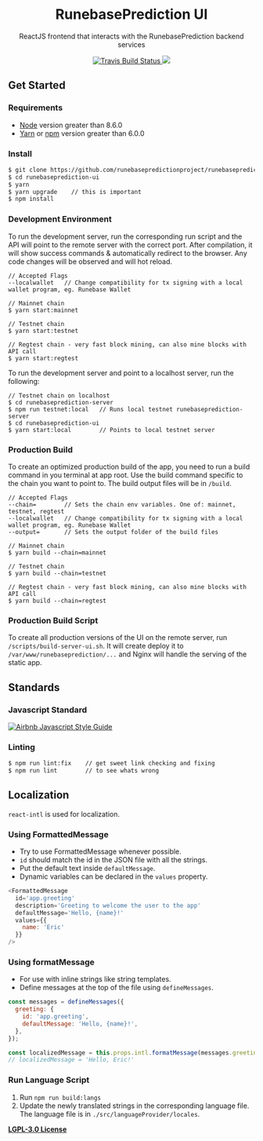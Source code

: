 <h1 align="center">
RunebasePrediction UI
</h1>
<p align="center">
ReactJS frontend that interacts with the RunebasePrediction backend services
</p>

<p align="center">
    <a href="https://travis-ci.org/runebasepredictionproject/runebaseprediction-ui" target='_blank'>
      <img src="https://travis-ci.org/runebasepredictionproject/runebaseprediction-ui.svg?branch=master" alt="Travis Build Status"/>
    </a>
    <a href="https://github.com/runebasepredictionproject/runebaseprediction-ui/pulls">
      <img src="https://camo.githubusercontent.com/d4e0f63e9613ee474a7dfdc23c240b9795712c96/68747470733a2f2f696d672e736869656c64732e696f2f62616467652f5052732d77656c636f6d652d627269676874677265656e2e737667" />
    </a>
</p>

## Get Started

### Requirements

- [Node](https://nodejs.org/en/) version greater than 8.6.0
- [Yarn](https://yarnpkg.com/lang/en/) or [npm](https://www.npmjs.com/) version greater than 6.0.0

### Install
```bash
$ git clone https://github.com/runebasepredictionproject/runebaseprediction-ui.git
$ cd runebaseprediction-ui
$ yarn
$ yarn upgrade    // this is important
$ npm install
```

### Development Environment
To run the development server, run the corresponding run script and the API will point to the remote server with the correct port. After compilation, it will show success commands & automatically redirect to the browser. Any code changes will be observed and will hot reload.
```
// Accepted Flags
--localwallet   // Change compatibility for tx signing with a local wallet program, eg. Runebase Wallet

// Mainnet chain
$ yarn start:mainnet

// Testnet chain
$ yarn start:testnet

// Regtest chain - very fast block mining, can also mine blocks with API call
$ yarn start:regtest
```

To run the development server and point to a localhost server, run the following:
```
// Testnet chain on localhost
$ cd runebaseprediction-server
$ npm run testnet:local   // Runs local testnet runebaseprediction-server
$ cd runebaseprediction-ui
$ yarn start:local        // Points to local testnet server
```

### Production Build
To create an optimized production build of the app, you need to run a build command in you terminal at app root. Use the build command specific to the chain you want to point to. The build output files will be in `/build`.
```
// Accepted Flags
--chain=        // Sets the chain env variables. One of: mainnet, testnet, regtest
--localwallet   // Change compatibility for tx signing with a local wallet program, eg. Runebase Wallet
--output=       // Sets the output folder of the build files

// Mainnet chain
$ yarn build --chain=mainnet

// Testnet chain
$ yarn build --chain=testnet

// Regtest chain - very fast block mining, can also mine blocks with API call
$ yarn build --chain=regtest
```

### Production Build Script
To create all production versions of the UI on the remote server, run `/scripts/build-server-ui.sh`. It will create deploy it to `/var/www/runebaseprediction/...` and Nginx will handle the serving of the static app.

## Standards

### Javascript Standard

[![Airbnb Javascript Style Guide](https://camo.githubusercontent.com/546205bd8f3e039eb83c8f7f8a887238d25532d5/68747470733a2f2f7261772e6769746861636b2e636f6d2f746f6d656b77692f6a6176617363726970742f393566626638622f6261646765732f6269672e737667)](https://github.com/airbnb/javascript)

### Linting

```bash
$ npm run lint:fix    // get sweet link checking and fixing
$ npm run lint        // to see whats wrong
```

## Localization
`react-intl` is used for localization.

### Using FormattedMessage
- Try to use FormattedMessage whenever possible.
- `id` should match the id in the JSON file with all the strings.
- Put the default text inside `defaultMessage`.
- Dynamic variables can be declared in the `values` property.
```js
<FormattedMessage
  id='app.greeting'
  description='Greeting to welcome the user to the app'
  defaultMessage='Hello, {name}!'
  values={{
    name: 'Eric'
  }}
/>
```

### Using formatMessage
- For use with inline strings like string templates.
- Define messages at the top of the file using `defineMessages`.
```js
const messages = defineMessages({
  greeting: {
    id: 'app.greeting',
    defaultMessage: 'Hello, {name}!',
  },
});

const localizedMessage = this.props.intl.formatMessage(messages.greeting, { { name: 'Eric' }});
// localizedMessage = 'Hello, Eric!'
```

### Run Language Script
1. Run `npm run build:langs`
2. Update the newly translated strings in the corresponding language file. The language file is in `./src/languageProvider/locales`.

**[LGPL-3.0 License](https://github.com/runebasepredictionproject/runebaseprediction-ui/blob/master/LICENSE)**
